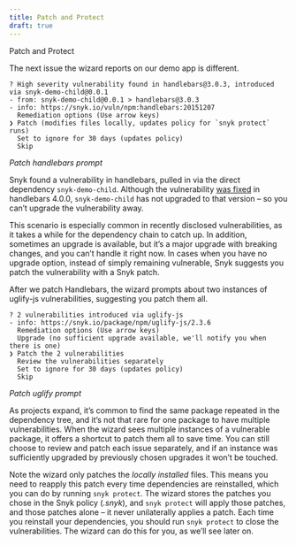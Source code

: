 ```yaml
---
title: Patch and Protect
draft: true
---
```


Patch and Protect

The next issue the wizard reports on our demo app is different.

```
? High severity vulnerability found in handlebars@3.0.3, introduced via snyk-demo-child@0.0.1
- from: snyk-demo-child@0.0.1 > handlebars@3.0.3
- info: https://snyk.io/vuln/npm:handlebars:20151207
  Remediation options (Use arrow keys)
❯ Patch (modifies files locally, updates policy for `snyk protect` runs)
  Set to ignore for 30 days (updates policy)
  Skip
```
_Patch handlebars prompt_

Snyk found a vulnerability in handlebars, pulled in via the direct dependency `snyk-demo-child`. Although the vulnerability [was fixed](https://snyk.io/vuln/npm:handlebars:20151207) in handlebars 4.0.0, `snyk-demo-child` has not upgraded to that version – so you can’t upgrade the vulnerability away.

This scenario is especially common in recently disclosed vulnerabilities, as it takes a while for the dependency chain to catch up. In addition, sometimes an upgrade is available, but it’s a major upgrade with breaking changes, and you can’t handle it right now. In cases when you have no upgrade option, instead of simply remaining vulnerable, Snyk suggests you patch the vulnerability with a Snyk patch.

After we patch Handlebars, the wizard prompts about two instances of uglify-js vulnerabilities, suggesting you patch them all.

```
? 2 vulnerabilities introduced via uglify-js
- info: https://snyk.io/package/npm/uglify-js/2.3.6
  Remediation options (Use arrow keys)
  Upgrade (no sufficient upgrade available, we'll notify you when there is one)
❯ Patch the 2 vulnerabilities
  Review the vulnerabilities separately
  Set to ignore for 30 days (updates policy)
  Skip
```
_Patch uglify prompt_

As projects expand, it’s common to find the same package repeated in the dependency tree, and it’s not that rare for one package to have multiple vulnerabilities. When the wizard sees multiple instances of a vulnerable package, it offers a shortcut to patch them all to save time. You can still choose to review and patch each issue separately, and if an instance was sufficiently upgraded by previously chosen upgrades it won’t be touched.

Note the wizard only patches the _locally installed_ files. This means you need to reapply this patch every time dependencies are reinstalled, which you can do by running `snyk protect`. The wizard stores the patches you chose in the Snyk policy (_.snyk_), and `snyk protect` will apply those patches, and those patches alone – it never unilaterally applies a patch. Each time you reinstall your dependencies, you should run `snyk protect` to close the vulnerabilities. The wizard can do this for you, as we’ll see later on.
